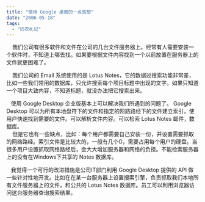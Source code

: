 ```yaml
---
title: "使用 Google 桌面的一点感想"
date: "2006-05-18"
tags: 
  - "码农札记"
---
```


    我们公司有很多软件和文件在公司的几台文件服务器上。经常有人需要安装一个软件时，不知道上哪去找。如果要根据文件内容找到一个以前放置在服务器上的文件就更困难了。

    我们公司的 Email 系统使用的是 Lotus Notes，它的数据过搜索功能非常差，比如一些我们常用的数据库，只允许搜索每个项目标题中出现的文字。如果只知道一个项目大致内容，不知道标题，就没办法把它搜索出来。

  
   使用 Google Desktop 企业版基本上可以解决我们所遇到的问题了。 Google Desktop 可以为所有本地盘符下的文件和指定的网路路经下的文件建立索引，使用户快速找到需要的文件。可以解析文件内容。可以检索 Lotus Notes 邮件，数据库。  
    但是它也有一些缺点，比如：每个用户都需要自己安装一份，并设置需要抓取的网络路经。索引文件是比较大的，一般有几个G，需要占用每个用户的硬盘。当很多用户设置抓取网络路经后，会大大增加服务器和网络的负担。不能检索服务器上的没有在Windows下共享的 Notes 数据库。

  
   我觉得一个可行的改进措施是公司IT部门利用 Google Desktop 提供的 API 做一些针对性地开发。比如在在某一台服务器上设置搜索引擎，负责抓取我们本地所有文件服务器上的文件，和公共的 Lotus Notes 数据库。员工可以利用浏览器访问这台服务器查询搜索结果。

